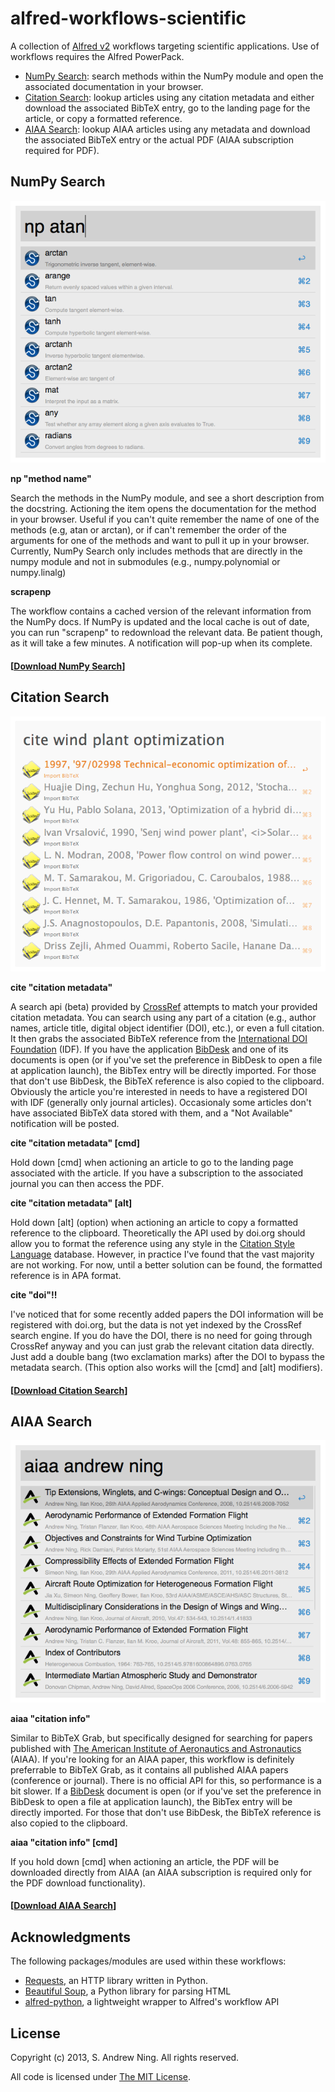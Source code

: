 alfred-workflows-scientific
===========================

A collection of [Alfred v2](http://www.alfredapp.com) workflows targeting scientific applications.  Use of workflows requires the Alfred PowerPack.

- [NumPy Search](#numpy-search): search methods within the NumPy module and open the associated documentation in your browser.
- [Citation Search](#citation-search): lookup articles using any citation metadata and either download the associated BibTeX entry, go to the landing page for the article, or copy a formatted reference.
- [AIAA Search](#aiaa-search): lookup AIAA articles using any metadata and download the associated BibTeX entry or the actual PDF (AIAA subscription required for PDF).



NumPy Search
------------

![](screenshots/np.tiff)

**np "method name"**

Search the methods in the NumPy module, and see a short description from the docstring. Actioning the item opens the documentation for the method in your browser.  Useful if you can't quite remember the name of one of the methods (e.g, atan or arctan), or if can't remember the order of the arguments for one of the methods and want to pull it up in your browser.  Currently, NumPy Search only includes methods that are directly in the numpy module and not in submodules (e.g., numpy.polynomial or numpy.linalg)

**scrapenp**

The workflow contains a cached version of the relevant information from the NumPy docs.  If NumPy is updated and the local cache is out of date, you can run "scrapenp" to redownload the relevant data.  Be patient though, as it will take a few minutes.  A notification will pop-up when its complete.

#### [[Download NumPy Search](https://github.com/andrewning/alfred-workflows-scientific/raw/master/numpy-search/NumPy%20Search.alfredworkflow)]



Citation Search
---------------

![](screenshots/cite.tiff)

**cite "citation metadata"**

A search api (beta) provided by [CrossRef](http://search.labs.crossref.org) attempts to match your provided citation metadata.  You can search using any part of a citation (e.g., author names, article title, digital object identifier (DOI), etc.), or even a full citation.  It then grabs the associated BibTeX reference from the [International DOI Foundation](http://dx.doi.org) (IDF).  If you have the application [BibDesk](http://bibdesk.sourceforge.net) and one of its documents is open (or if you've set the preference in BibDesk to open a file at application launch), the BibTex entry will be directly imported.  For those that don't use BibDesk, the BibTeX reference is also copied to the clipboard.  Obviously the article you're interested in needs to have a registered DOI with IDF (generally only journal articles).  Occasionaly some articles don't have associated BibTeX data stored with them, and a "Not Available" notification will be posted.

**cite "citation metadata" [cmd]**

Hold down [cmd] when actioning an article to go to the landing page associated with the article.  If you have a subscription to the associated journal you can then access the PDF.

**cite "citation metadata" [alt]**

Hold down [alt] \(option) when actioning an article to copy a formatted reference to the clipboard.  Theoretically the API used by doi.org should allow you to format the reference using any style in the [Citation Style Language](https://github.com/citation-style-language/styles) database.  However, in practice I've found that the vast majority are not working.  For now, until a better solution can be found, the formatted reference is in APA format.

**cite "doi"!!**

I've noticed that for some recently added papers the DOI information will be registered with doi.org, but the data is not yet indexed by the CrossRef search engine.  If you do have the DOI, there is no need for going through CrossRef anyway and you can just grab the relevant citation data directly.  Just add a double bang (two exclamation marks) after the DOI to bypass the metadata search.  (This option also works will the [cmd] and [alt] modifiers).




#### [[Download Citation Search](https://github.com/andrewning/alfred-workflows-scientific/raw/master/citation-search/Citation%20Search.alfredworkflow)]



AIAA Search
-----------

![](screenshots/aiaa.tiff)

**aiaa "citation info"**

Similar to BibTeX Grab, but specifically designed for searching for papers published with [The American Institute of Aeronautics and Astronautics](http://arc.aiaa.org) (AIAA).  If you're looking for an AIAA paper, this workflow is definitely preferrable to BibTeX Grab, as it contains all published AIAA papers (conference or journal).  There is no official API for this, so performance is a bit slower.  If a [BibDesk](http://bibdesk.sourceforge.net) document is open (or if you've set the preference in BibDesk to open a file at application launch), the BibTex entry will be directly imported.  For those that don't use BibDesk, the BibTeX reference is also copied to the clipboard.

**aiaa "citation info" [cmd]**

If you hold down [cmd] when actioning an article, the PDF will be downloaded directly from AIAA (an AIAA subscription is required only for the PDF download functionality).

#### [[Download AIAA Search](https://github.com/andrewning/alfred-workflows-scientific/raw/master/aiaa-search/AIAA%20Search.alfredworkflow)]


Acknowledgments
---------------

The following packages/modules are used within these workflows:

- [Requests](http://docs.python-requests.org/en/latest/), an HTTP library written in Python.
- [Beautiful Soup](http://www.crummy.com/software/BeautifulSoup/), a Python library for parsing HTML
- [alfred-python](https://github.com/nikipore/alfred-python), a lightweight wrapper to Alfred's workflow API

License
-------

Copyright (c) 2013, S. Andrew Ning.  All rights reserved.

All code is licensed under [The MIT License](http://opensource.org/licenses/mit-license.php).
